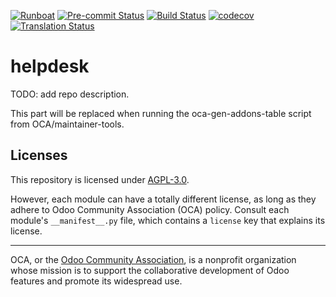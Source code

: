 
[![Runboat](https://img.shields.io/badge/runboat-Try%20me-875A7B.png)](https://runboat.odoo-community.org/builds?repo=OCA/helpdesk&target_branch=17.0)
[![Pre-commit Status](https://github.com/OCA/helpdesk/actions/workflows/pre-commit.yml/badge.svg?branch=17.0)](https://github.com/OCA/helpdesk/actions/workflows/pre-commit.yml?query=branch%3A17.0)
[![Build Status](https://github.com/OCA/helpdesk/actions/workflows/test.yml/badge.svg?branch=17.0)](https://github.com/OCA/helpdesk/actions/workflows/test.yml?query=branch%3A17.0)
[![codecov](https://codecov.io/gh/OCA/helpdesk/branch/17.0/graph/badge.svg)](https://codecov.io/gh/OCA/helpdesk)
[![Translation Status](https://translation.odoo-community.org/widgets/helpdesk-17-0/-/svg-badge.svg)](https://translation.odoo-community.org/engage/helpdesk-17-0/?utm_source=widget)

<!-- /!\ do not modify above this line -->

# helpdesk

TODO: add repo description.

<!-- /!\ do not modify below this line -->

<!-- prettier-ignore-start -->

[//]: # (addons)

This part will be replaced when running the oca-gen-addons-table script from OCA/maintainer-tools.

[//]: # (end addons)

<!-- prettier-ignore-end -->

## Licenses

This repository is licensed under [AGPL-3.0](LICENSE).

However, each module can have a totally different license, as long as they adhere to Odoo Community Association (OCA)
policy. Consult each module's `__manifest__.py` file, which contains a `license` key
that explains its license.

----
OCA, or the [Odoo Community Association](http://odoo-community.org/), is a nonprofit
organization whose mission is to support the collaborative development of Odoo features
and promote its widespread use.
